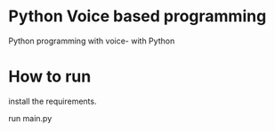 # Python Voice based programming
 Python programming with voice- with Python
 # How to run
 install the requirements.
 
 run main.py

